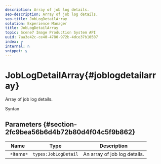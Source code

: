 ```yaml
---
description: Array of job log details.
seo-description: Array of job log details.
seo-title: JobLogDetailArray
solution: Experience Manager
title: JobLogDetailArray
topic: Scene7 Image Production System API
uuid: 7aa3e42c-ce40-4780-972b-4dce37b10507
index: y
internal: n
snippet: y
---
```


# JobLogDetailArray{#joblogdetailarray}

Array of job log details.

 Syntax 

## Parameters {#section-2fc9bea56b6d4b72b80d4f04c5f9b862}

|  Name  | Type  | Description  |
|---|---|---|
|  ` *`items`*`  | `types:JobLogDetail`  | An array of job log details.  |

